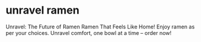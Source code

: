 # unravel ramen

Unravel: The
Future of Ramen
Ramen That Feels Like Home! Enjoy ramen as per your choices. Unravel comfort, one bowl at a time – order now!


